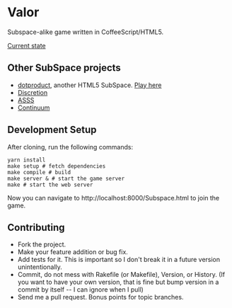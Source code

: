 # Valor

Subspace-alike game written in CoffeeScript/HTML5.

[Current state](http://perplexes.github.io/valor/Subspace.html)

## Other SubSpace projects

* [dotproduct](https://github.com/sharvil/dotproduct), another HTML5 SubSpace. [Play here](http://dev.nanavati.net:8000)
* [Discretion](http://ss-discretion.sourceforge.net)
* [ASSS](http://asss.minegoboom.com/)
* [Continuum](http://www.getcontinuum.com/)

## Development Setup

After cloning, run the following commands:

    yarn install
    make setup # fetch dependencies
    make compile # build
    make server & # start the game server
    make # start the web server
    
Now you can navigate to http://localhost:8000/Subspace.html to join the game.

## Contributing

* Fork the project.
* Make your feature addition or bug fix.
* Add tests for it. This is important so I don't break it in a future version unintentionally.
* Commit, do not mess with Rakefile (or Makefile), Version, or History. (If you want to have your own version, that is fine but bump version in a commit by itself -- I can ignore when I pull)
* Send me a pull request. Bonus points for topic branches.

